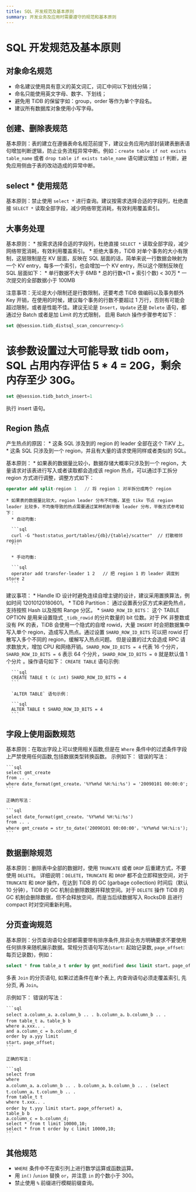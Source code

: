 ```yaml
---
title: SQL 开发规范及基本原则
summary: 开发业务及应用时需要遵守的规范和基本原则
---
```


# SQL 开发规范及基本原则

## 对象命名规范

* 命名建议使用具有意义的英文词汇，词汇中间以下划线分隔；
* 命名只能使用英文字母、数字、下划线；
* 避免用 TiDB 的保留字如：group，order 等作为单个字段名。
* 建议所有数据库对象使用小写字母。

## 创建、删除表规范

基本原则：表的建立在遵循表命名规范前提下，建议业务应用内部封装建表删表语句增加判断逻辑，防止业务流程异常中断。例如：`create table if not exists table_name` 或者 `drop table if exists table_name` 语句建议增加 `if` 判断，避免应用侧由于表的改动造成的异常中断。		

## select * 使用规范

基本原则：禁止使用 `select *` 进行查询。建议按需求选择合适的字段列，杜绝直接 `SELECT *` 读取全部字段，减少网络带宽消耗，有效利用覆盖索引。	

## 大事务处理

基本原则：
    * 按需求选择合适的字段列，杜绝直接 `SELECT *` 读取全部字段，减少网络带宽消耗，有效利用覆盖索引。
    * 拒绝大事务，TiDB 对单个事务的大小有限制，这层限制是在 KV 层面，反映在 SQL 层面的话，简单来说一行数据会映射为一个 KV entry，每多一个索引，也会增加一个 KV entry，所以这个限制反映在 SQL 层面如下：
      * 单行数据不大于 6MB
      * 总的行数*(1 + 索引个数) < 30万
      * 一次提交的全部数据小于 100MB

注意事项：无论是大小限制还是行数限制，还要考虑 TiDB 做编码以及事务额外 Key 开销，在使用的时候，建议每个事务的行数不要超过 1 万行，否则有可能会超过限制，或者是性能不佳。建议无论是 `Insert`，`Update` 还是 `Delete` 语句，都通过分 Batch 或者是加 Limit 的方式限制， 启用 Batch 操作步骤参考如下：

```sql
set @@session.tidb_distsql_scan_concurrency=5
```

# 该参数设置过大可能导致 tidb oom，SQL 占用内存评估 5 * 4 = 20G，剩余内存至少 30G。

```sql
set @@session.tidb_batch_insert=1
```

执行 insert 语句。

## Region 热点

产生热点的原因：
    * 这条 SQL 涉及到的 region 的 leader 全部在这个 TiKV 上。
    * 这条 SQL 只涉及到一个 region，并且有大量的请求使用同样或者类似的 SQL。

基本原则：
    * 如果表的数据量比较小，数据存储大概率只涉及到一个 region，大量请求对该表进行写入或者读取都会造成该 region 热点，可以通过手工拆分 region 方式进行调整，调整方式如下：

```sql
operator add split-region 1   // 将 region 1 对半拆分成两个 region
```

    * 如果表的数据量比较大，region leader 分布不均衡，某些 tikv 节点 region leader 比较多，不均衡导致的热点需要通过某种机制平衡 leader 分布，平衡方式参考如下：
      * 自动均衡: 
      
      ```sql
      curl -G "host:status_port/tables/{db}/{table}/scatter"  // 打散相邻 region
      ```
      
      * 手动均衡: 
      
      ```sql
      operator add transfer-leader 1 2   // 把 region 1 的 leader 调度到 store 2
      ```

建议事项：
    * Handle ID 设计时避免连续自增主键的设计，建议采用置换算法，例如时间 12010120180601。
    * TiDB Partition：  通过设置表分区方式来避免热点，支持按照 Hash 以及按照 Range 分区。
    * `SHARD_ROW_ID_BITS`： 这个 TABLE OPTION 是用来设置隐式 `_tidb_rowid` 的分片数量的 bit 位数。对于 PK 非整数或没有 PK 的表，TiDB 会使用一个隐式的自增 rowid，大量 `INSERT` 时会把数据集中写入单个 region，造成写入热点。通过设置 `SHARD_ROW_ID_BITS` 可以把 rowid 打散写入多个不同的 region，缓解写入热点问题。 但是设置的过大会造成 RPC 请求数放大，增加 CPU 和网络开销。`SHARD_ROW_ID_BITS = 4` 代表 16 个分片， `SHARD_ROW_ID_BITS = 6` 表示 64 个分片，`SHARD_ROW_ID_BITS = 0` 就是默认值 1 个分片 。操作语句如下：
      `CREATE TABLE` 语句示例: 
      
      ```sql
      CREATE TABLE t (c int) SHARD_ROW_ID_BITS = 4
      ```
      
      `ALTER TABLE` 语句示例：
      
      ```sql
      ALTER TABLE t SHARD_ROW_ID_BITS = 4
      ```

## 字段上使用函数规范

基本原则：在取出字段上可以使用相关函数,但是在 `Where` 条件中的过滤条件字段上严禁使用任何函数,包括数据类型转换函数。
示例如下：
    错误的写法：
    
    ```sql
    select gmt_create
    from .. .
    where date_format(gmt_create，'%Y­%m­%d %H:%i:%s') = '2009­01­01 00:00:0';
    ```
    
    正确的写法：
    
    ```sql
    select date_format(gmt_create，'%Y­%m­%d %H:%i:%s')
    from .. .
    where gmt_create = str_to_date('2009­01­01 00:00:00'，'%Y­%m­%d %H:%i:s');
    ```

## 数据删除规范

基本原则：删除表中全部的数据时，使用 `TRUNCATE` 或者 `DROP` 后重建方式，不要使用 `DELETE`。
详细说明：`DELETE`，`TRUNCATE` 和 `DROP` 都不会立即释放空间，对于 `TRUNCATE` 和 `DROP` 操作，在达到 TiDB 的 GC (garbage collection) 时间后（默认 10 分钟），TiDB 的 GC 机制会删除数据并释放空间。对于 `DELETE` 操作 TiDB 的 GC 机制会删除数据，但不会释放空间，而是当后续数据写入 RocksDB 且进行 compact 时对空间重新利用。

## 分页查询规范				

基本原则：分页查询语句全部都需要带有排序条件,除非业务方明确要求不要使用任何排序来随机展示数据。常规分页语句写法(`start`: 起始记录数, `page_offset`: 每页记录数)，例如：

```sql
select * from table_a t order by gmt_modified desc limit start，page_offset; 
```

多表 `Join` 的分页语句, 如果过滤条件在单个表上, 内查询语句必须走覆盖索引, 先分页, 再 `Join`。

示例如下：
    错误的写法：
    
    ```sql
    select a.column_a，a.column_b .. . b.column_a，b.column_b .. .
    from table_t a，table_b b
    where a.xxx.. .
    and a.column_c = b.column_d
    order by a.yyy limit
    start，page_offset;
    ```
    
    正确的写法：
    
    ```sql
    select from
    where
    a.column_a，a.column_b .. . b.column_a，b.column_b .. . (select t.column_a，t.column_b .. .
    from table_t t
    where t.xxx.. .
    order by t.yyy limit start，page_offerset) a,				
    table_b b
    a.column_c = b.column_d;
    select * from t limit 10000,10;
    select * from t order by c limit 10000,10;
    ```

## 其他规范					
* `WHERE` 条件中不在索引列上进行数学运算或函数运算。
* 用 `in()` /`union` 替换 `or`，并注意 `in` 的个数小于 300。
* 禁止使用 `%` 前缀进行模糊前缀查询。
